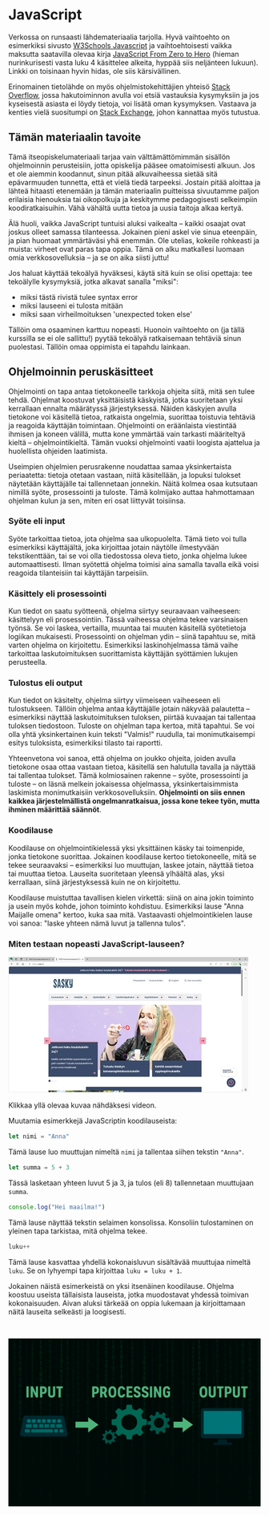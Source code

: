 # JavaScript

Verkossa on runsaasti lähdemateriaalia tarjolla. Hyvä vaihtoehto on esimerkiksi sivusto [W3Schools Javascript](https://www.w3schools.com/js/default.asp) ja vaihtoehtoisesti vaikka maksutta saatavilla olevaa kirja [JavaScript From Zero to Hero](https://codersguild.net/download/2811_JavaScript-From-Zero-to-Hero.pdf) (hieman nurinkurisesti vasta luku 4 käsittelee alkeita, hyppää siis neljänteen lukuun). Linkki on toisinaan hyvin hidas, ole siis kärsivällinen.

Erinomainen tietolähde on myös ohjelmistokehittäjien yhteisö [Stack Overflow](https://stackoverflow.com/questions), jossa hakutoiminnon avulla voi etsiä vastauksia kysymyksiin ja jos kyseisestä asiasta ei löydy tietoja, voi lisätä oman kysymyksen. Vastaava ja kenties vielä suositumpi on [Stack Exchange](https://superuser.com/), johon kannattaa myös tutustua.

## Tämän materiaalin tavoite

Tämä itseopiskelumateriaali tarjaa vain välttämättömimmän sisällön ohjelmoinnin perusteisiin, jotta opiskelija pääsee omatoimisesti alkuun. Jos et ole aiemmin koodannut, sinun pitää alkuvaiheessa sietää sitä epävarmuuden tunnetta, että et vielä tiedä tarpeeksi. Jostain pitää aloittaa ja lähteä hitaasti etenemään ja tämän materiaalin puitteissa sivuutamme paljon erilaisia hienouksia tai oikopolkuja ja keskitymme pedagogisesti selkeimpiin koodiratkaisuihin. Vähä vähältä uutta tietoa ja uusia taitoja alkaa kertyä. 

Älä huoli, vaikka JavaScript tuntuisi aluksi vaikealta – kaikki osaajat ovat joskus olleet samassa tilanteessa. Jokainen pieni askel vie sinua eteenpäin, ja pian huomaat ymmärtäväsi yhä enemmän. Ole utelias, kokeile rohkeasti ja muista: virheet ovat paras tapa oppia. Tämä on alku matkallesi luomaan omia verkkosovelluksia – ja se on aika siisti juttu!

Jos haluat käyttää tekoälyä hyväksesi, käytä sitä kuin se olisi opettaja: tee tekoälylle kysymyksiä, jotka alkavat sanalla "miksi":
- miksi tästä rivistä tulee syntax error
- miksi lauseeni ei tulosta mitään
- miksi saan virheilmoituksen 'unexpected token else'

Tällöin oma osaaminen karttuu nopeasti. Huonoin vaihtoehto on (ja tällä kurssilla se ei ole sallittu!) pyytää tekoälyä ratkaisemaan tehtäviä sinun puolestasi. Tällöin omaa oppimista ei tapahdu lainkaan.

## Ohjelmoinnin peruskäsitteet

Ohjelmointi on tapa antaa tietokoneelle tarkkoja ohjeita siitä, mitä sen tulee tehdä. Ohjelmat koostuvat yksittäisistä käskyistä, jotka suoritetaan yksi kerrallaan ennalta määrätyssä järjestyksessä. Näiden käskyjen avulla tietokone voi käsitellä tietoa, ratkaista ongelmia, suorittaa toistuvia tehtäviä ja reagoida käyttäjän toimintaan. Ohjelmointi on eräänlaista viestintää ihmisen ja koneen välillä, mutta kone ymmärtää vain tarkasti määriteltyä kieltä – ohjelmointikieltä. Tämän vuoksi ohjelmointi vaatii loogista ajattelua ja huolellista ohjeiden laatimista.

Useimpien ohjelmien perusrakenne noudattaa samaa yksinkertaista periaatetta: tietoja otetaan vastaan, niitä käsitellään, ja lopuksi tulokset näytetään käyttäjälle tai tallennetaan jonnekin. Näitä kolmea osaa kutsutaan nimillä syöte, prosessointi ja tuloste. Tämä kolmijako auttaa hahmottamaan ohjelman kulun ja sen, miten eri osat liittyvät toisiinsa.

### Syöte eli input
Syöte tarkoittaa tietoa, jota ohjelma saa ulkopuolelta. Tämä tieto voi tulla esimerkiksi käyttäjältä, joka kirjoittaa jotain näytölle ilmestyvään tekstikenttään, tai se voi olla tiedostossa oleva tieto, jonka ohjelma lukee automaattisesti. Ilman syötettä ohjelma toimisi aina samalla tavalla eikä voisi reagoida tilanteisiin tai käyttäjän tarpeisiin.

### Käsittely eli prosessointi
Kun tiedot on saatu syötteenä, ohjelma siirtyy seuraavaan vaiheeseen: käsittelyyn eli prosessointiin. Tässä vaiheessa ohjelma tekee varsinaisen työnsä. Se voi laskea, vertailla, muuntaa tai muuten käsitellä syötetietoja logiikan mukaisesti. Prosessointi on ohjelman ydin – siinä tapahtuu se, mitä varten ohjelma on kirjoitettu. Esimerkiksi laskinohjelmassa tämä vaihe tarkoittaa laskutoimituksen suorittamista käyttäjän syöttämien lukujen perusteella.

### Tulostus eli output
Kun tiedot on käsitelty, ohjelma siirtyy viimeiseen vaiheeseen eli tulostukseen. Tällöin ohjelma antaa käyttäjälle jotain näkyvää palautetta – esimerkiksi näyttää laskutoimituksen tuloksen, piirtää kuvaajan tai tallentaa tuloksen tiedostoon. Tuloste on ohjelman tapa kertoa, mitä tapahtui. Se voi olla yhtä yksinkertainen kuin teksti "Valmis!" ruudulla, tai monimutkaisempi esitys tuloksista, esimerkiksi tilasto tai raportti.

Yhteenvetona voi sanoa, että ohjelma on joukko ohjeita, joiden avulla tietokone osaa ottaa vastaan tietoa, käsitellä sen halutulla tavalla ja näyttää tai tallentaa tulokset. Tämä kolmiosainen rakenne – syöte, prosessointi ja tuloste – on läsnä melkein jokaisessa ohjelmassa, yksinkertaisimmista laskimista monimutkaisiin verkkosovelluksiin. **Ohjelmointi on siis ennen kaikkea järjestelmällistä ongelmanratkaisua, jossa kone tekee työn, mutta ihminen määrittää säännöt**.

### Koodilause

Koodilause on ohjelmointikielessä yksi yksittäinen käsky tai toimenpide, jonka tietokone suorittaa. Jokainen koodilause kertoo tietokoneelle, mitä se tekee seuraavaksi – esimerkiksi luo muuttujan, laskee jotain, näyttää tietoa tai muuttaa tietoa. Lauseita suoritetaan yleensä ylhäältä alas, yksi kerrallaan, siinä järjestyksessä kuin ne on kirjoitettu.

Koodilause muistuttaa tavallisen kielen virkettä: siinä on aina jokin toiminto ja usein myös kohde, johon toiminto kohdistuu. Esimerkiksi lause "Anna Maijalle omena" kertoo, kuka saa mitä. Vastaavasti ohjelmointikielen lause voi sanoa: "laske yhteen nämä luvut ja tallenna tulos".

### Miten testaan nopeasti JavaScript-lauseen?

<!--
[![Klikkaa kuvaa nähdäksesi videon](console.jpg)](https://www.youtube.com/watch?v=K5MPBOznDSc)
-->

<a href="https://www.youtube.com/watch?v=K5MPBOznDSc" target=_blank><img src="console.jpg"></a>

Klikkaa yllä olevaa kuvaa nähdäksesi videon.


Muutamia esimerkkejä JavaScriptin koodilauseista:

```javascript
let nimi = "Anna"
```
Tämä lause luo muuttujan nimeltä ```nimi``` ja tallentaa siihen tekstin ```"Anna"```.

```javascript
let summa = 5 + 3
```
Tässä lasketaan yhteen luvut 5 ja 3, ja tulos (eli 8) tallennetaan muuttujaan ```summa```.

```javascript
console.log("Hei maailma!")
```
Tämä lause näyttää tekstin selaimen konsolissa. Konsoliin tulostaminen  on yleinen tapa tarkistaa, mitä ohjelma tekee.

```javascript
luku++
```
Tämä lause kasvattaa yhdellä kokonaisluvun sisältävää muuttujaa nimeltä ```luku```. Se on lyhyempi tapa kirjoittaa ```luku = luku + 1```.

Jokainen näistä esimerkeistä on yksi itsenäinen koodilause. Ohjelma koostuu useista tällaisista lauseista, jotka muodostavat yhdessä toimivan kokonaisuuden. Aivan aluksi tärkeää on oppia lukemaan ja kirjoittamaan näitä lauseita selkeästi ja loogisesti.

<br>


![ohjelman rakenne](process.png "Ohjelman rakenne")

<br>
